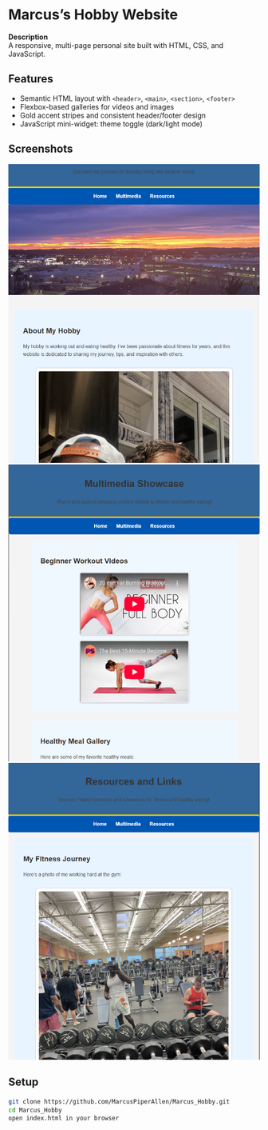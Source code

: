 # Marcus’s Hobby Website

**Description**  
A responsive, multi-page personal site built with HTML, CSS, and JavaScript.

## Features  
- Semantic HTML layout with `<header>`, `<main>`, `<section>`, `<footer>`  
- Flexbox-based galleries for videos and images  
- Gold accent stripes and consistent header/footer design  
- JavaScript mini-widget: theme toggle (dark/light mode)

## Screenshots  
  
![Home](./screenshots/home.png)  
![Multimedia](./screenshots/multimedia.png)  
![Resources](./screenshots/resources.png)  

## Setup  
```bash
git clone https://github.com/MarcusPiperAllen/Marcus_Hobby.git
cd Marcus_Hobby
open index.html in your browser
